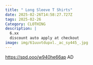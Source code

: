 ```yaml
---
title: " Long Sleeve T Shirts"
date: 2025-02-26T14:58:27.727Z
tags: 2025-02-26
Category: CLOTHING
description: |
  6.xx
  discount auto apply at checkout 
image: img/61uuvtdupxl._ac_sy445_.jpg
---
```

 https://spd.ooo/w940he66ap
AD